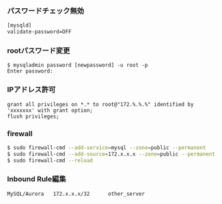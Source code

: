 ### パスワードチェック無効
```bash
[mysqld]
validate-password=OFF 
```

### rootパスワード変更
```
$ mysqladmin password [newpassword] -u root -p
Enter password:
```

### IPアドレス許可
```
grant all privileges on *.* to root@"172.%.%.%" identified by 'xxxxxxx' with grant option;
flush privileges;
```

### firewall
```bash
$ sudo firewall-cmd --add-service=mysql --zone=public --permanent
$ sudo firewall-cmd --add-source=172.x.x.x --zone=public --permanent
$ sudo firewall-cmd --reload
```

### Inbound Rule編集
```
MySQL/Aurora   172.x.x.x/32      other_server
```
